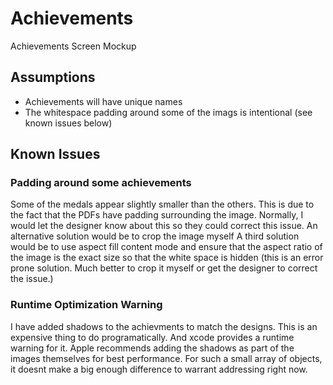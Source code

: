 # Achievements
Achievements Screen Mockup

## Assumptions
- Achievements will have unique names
- The whitespace padding around some of the imags is intentional (see known issues below)

## Known Issues

### Padding around some achievements
Some of the medals appear slightly smaller than the others. This is due to the fact that the PDFs have padding surrounding the image. Normally, I would let the designer know about this so they could correct this issue. 
An alternative solution would be to crop the image myself
A third solution would be to use aspect fill content mode and ensure that the aspect ratio of the image is the exact size so that the white space is hidden (this is an error prone solution. Much better to crop it myself or get the designer to correct the issue.)

### Runtime Optimization Warning
I have added shadows to the achievments to match the designs. This is an expensive thing to do programatically. 
And xcode provides a runtime warning for it.
Apple recommends adding the shadows as part of the images themselves for best performance.
For such a small array of objects, it doesnt make a big enough difference to warrant addressing right now.
